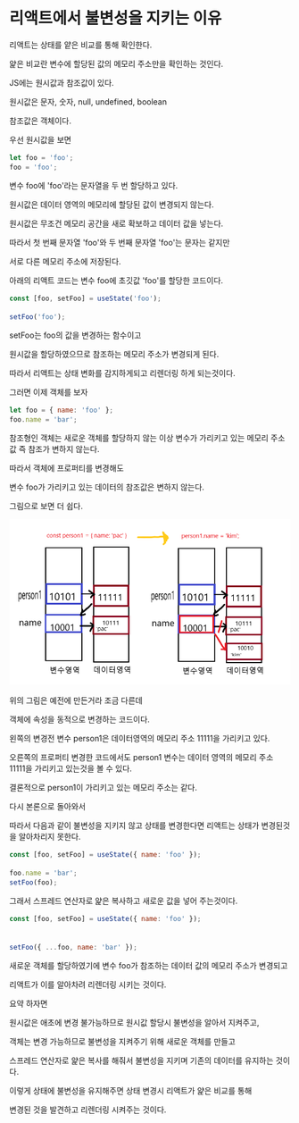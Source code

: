 # 리액트에서 불변성을 지키는 이유 

리액트는 상태를 얕은 비교를 통해 확인한다. 

얉은 비교란 변수에 할당된 값의 메모리 주소만을 확인하는 것인다. 

JS에는 원시값과 참조값이 있다. 

원시값은 문자, 숫자, null, undefined, boolean 

참조값은 객체이다. 

우선 원시값을 보면 

``` javascript
let foo = 'foo';
foo = 'foo';
```

변수 foo에 'foo'라는 문자열을 두 번 할당하고 있다.

원시값은 데이터 영역의 메모리에 할당된 값이 변경되지 않는다.

원시값은 무조건 메모리 공간을 새로 확보하고 데이터 값을 넣는다.

따라서 첫 번째 문자열 'foo'와 두 번째 문자열 'foo'는 문자는 같지만

서로 다른 메모리 주소에 저장된다. 

아래의 리액트 코드는 변수 foo에 초깃값 'foo'를 할당한 코드이다. 

``` javascript
const [foo, setFoo] = useState('foo');

setFoo('foo');
```

setFoo는 foo의 값을 변경하는 함수이고 

원시값을 할당하였으므로 참조하는 메모리 주소가 변경되게 된다.

따라서 리액트는 상태 변화를 감지하게되고 리렌더링 하게 되는것이다.

그러면 이제 객체를 보자 

``` javascript
let foo = { name: 'foo' };
foo.name = 'bar';
```

참조형인 객체는 새로운 객체를 할당하지 않는 이상 변수가 가리키고 있는 메모리 주소값 즉 참조가 변하지 않는다. 

따라서 객체에 프로퍼티를 변경해도 

변수 foo가 가리키고 있는 데이터의 참조값은 변하지 않는다.

그림으로 보면 더 쉽다. 

<img src='https://raw.githubusercontent.com/SaeWooKKang/study-file/master/Javascript/%EC%B0%B8%EC%A1%B0%ED%98%95_%EC%A0%80%EC%9E%A5.png'>

위의 그림은 예전에 만든거라 조금 다른데 

객체에 속성을 동적으로 변경하는 코드이다. 

왼쪽의 변경전 변수 person1은 데이터영역의 메모리 주소 11111을 가리키고 있다. 

오른쪽의 프로퍼티 변경한 코드에서도 person1 변수는 데이터 영역의 메모리 주소 11111을 가리키고 있는것을 볼 수 있다. 

결론적으로 person1이 가리키고 있는 메모리 주소는 같다. 

다시 본론으로 돌아와서  

따라서 다음과 같이 불변성을 지키지 않고 상태를 변경한다면 
리액트는 상태가 변경된것을 알아차리지 못한다.

``` javascript
const [foo, setFoo] = useState({ name: 'foo' });

foo.name = 'bar';
setFoo(foo);
```

그래서 스프레드 연산자로 얉은 복사하고 새로운 값을 넣어 주는것이다.

``` javascript
const [foo, setFoo] = useState({ name: 'foo' });


setFoo({ ...foo, name: 'bar' });
```

새로운 객체를 할당하였기에 변수 foo가 참조하는 데이터 값의 메모리 주소가 변경되고

리액트가 이를 알아차려 리렌더링 시키는 것이다. 

요약 하자면 

원시값은 애초에 변경 불가능하므로 원시값 할당시 불변성을 알아서 지켜주고, 

객체는 변경 가능하므로 불변성을 지켜주기 위해 새로운 객체를 만들고 

스프레드 연산자로 얉은 복사를 해줘서 불변성을 지키며 기존의 데이터를 유지하는 것이다. 

이렇게 상태에 불변성을 유지해주면 상태 변경시 리액트가 얉은 비교를 통해

변경된 것을 발견하고 리렌더링 시켜주는 것이다.